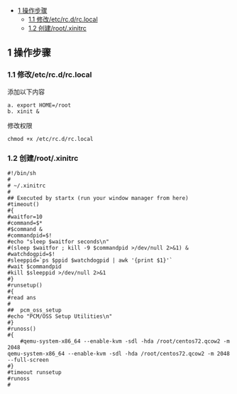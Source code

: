 
<!-- @import "[TOC]" {cmd="toc" depthFrom=1 depthTo=6 orderedList=false} -->

<!-- code_chunk_output -->

* [1 操作步骤](#1-操作步骤)
	* [1.1 修改/etc/rc.d/rc.local](#11-修改etcrcdrclocal)
	* [1.2 创建/root/.xinitrc](#12-创建rootxinitrc)

<!-- /code_chunk_output -->

## 1 操作步骤

### 1.1 修改/etc/rc.d/rc.local 

添加以下内容

```
a. export HOME=/root
b. xinit &
```

修改权限

```
chmod +x /etc/rc.d/rc.local
```

### 1.2 创建/root/.xinitrc

```
#!/bin/sh
#
# ~/.xinitrc
#
## Executed by startx (run your window manager from here)
#timeout()
#{
#waitfor=10
#command=$*
#$command &
#commandpid=$!
#echo "sleep $waitfor seconds\n"
#(sleep $waitfor ; kill -9 $commandpid >/dev/null 2>&1) &
#watchdogpid=$!
#sleeppid=`ps $ppid $watchdogpid | awk '{print $1}'`
#wait $commandpid
#kill $sleeppid >/dev/null 2>&1
#}
#runsetup()
#{
#read ans
#
##	pcm_oss_setup
#echo "PCM/OSS Setup Utilities\n"
#}
#runoss()  
#{
	#qemu-system-x86_64 --enable-kvm -sdl -hda /root/centos72.qcow2 -m 2048 
qemu-system-x86_64 --enable-kvm -sdl -hda /root/centos72.qcow2 -m 2048 --full-screen
#}
#timeout runsetup
#runoss
#
```

